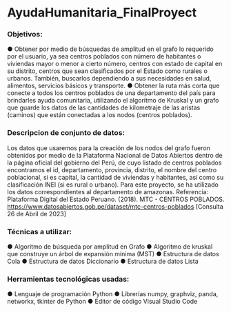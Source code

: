 # AyudaHumanitaria_FinalProyect

### Objetivos:
●	Obtener por medio de búsquedas de amplitud en el grafo lo requerido por el usuario, ya sea centros poblados con número de habitantes o viviendas mayor o menor a cierto número, centros con estado de capital en su distrito, centros que sean clasificados por el Estado como rurales o urbanos. También, buscarlos dependiendo a sus necesidades en salud, alimentos, servicios básicos y transporte.
●	Obtener la ruta más corta que conecte a todos los centros poblados de una departamento del país para brindarles ayuda comunitaria, utilizando el algoritmo de Kruskal y un grafo que guarde los datos de las cantidades de kilometraje de las aristas (caminos) que están conectadas a los nodos (centros poblados).

### Descripcion de conjunto de datos:
Los datos que usaremos para la creación de los nodos del grafo fueron obtenidos por medio de la Plataforma Nacional de Datos Abiertos dentro de la página oficial del gobierno del Perú, de cuyo listado de centros poblados encontramos el id, departamento, provincia, distrito, el nombre del centro poblacional, si es capital, la cantidad de viviendas y habitantes, así como su clasificación INEI (si es rural o urbano). Para este proyecto, se ha utilizado los datos correspondientes al departamento de amazonas.
Referencia: Plataforma Digital del Estado Peruano. (2018). MTC - CENTROS POBLADOS. https://www.datosabiertos.gob.pe/dataset/mtc-centros-poblados [Consulta 26 de Abril de 2023]

### Técnicas a utilizar:
●	Algoritmo de búsqueda por amplitud en Grafo
●	Algoritmo de kruskal que construye un árbol de expansión mínima (MST)
●	Estructura de datos Cola
●	Estructura de datos Diccionario
●	Estructura de datos Lista

### Herramientas tecnológicas usadas:
●	Lenguaje de programación Python
●	Librerías numpy, graphviz, panda, networkx, tkinter de Python
●	Editor de código Visual Studio Code
